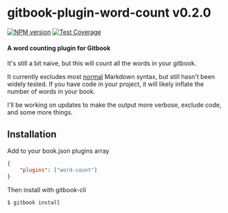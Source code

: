 gitbook-plugin-word-count v0.2.0
==============================
[![NPM version](http://img.shields.io/npm/v/gitbook-plugin-word-count.svg?style=flat)](https://www.npmjs.org/package/gitbook-plugin-word-count)
[![Test Coverage](https://codeclimate.com/github/ryanmurakami/gitbook-plugin-word-count/badges/coverage.svg)](https://codeclimate.com/github/ryanmurakami/gitbook-plugin-word-count)

#### A word counting plugin for Gitbook

It's still a bit naive, but this will count all the words in your gitbook. 

It currently excludes most [normal](https://daringfireball.net/projects/markdown/syntax) Markdown syntax, but still hasn't been widely tested. If you have code in your project, it will likely inflate the number of words in your book.

I'll be working on updates to make the output more verbose, exclude code, and some more things.

## Installation

Add to your book.json plugins array

```json
{
	"plugins": ["word-count"]
}
```

Then install with gitbook-cli

```sh
$ gitbook install
```

